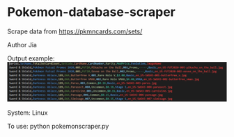 # Pokemon-database-scraper
Scrape data from https://pkmncards.com/sets/

Author
Jia

Output example:
![Output example](readme_img.png)


System: Linux

To use: python pokemonscraper.py
